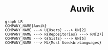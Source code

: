 <h1 align="center">Auvik</h1>

```mermaid
graph LR
COMPANY_NAME{Auvik}
COMPANY_NAME ---> U{Users} ---> UN[2]
COMPANY_NAME ---> R{Repositories} ---> RN[27]
COMPANY_NAME ---> G{Gists} ---> GN[5]
COMPANY_NAME ---> ML{Most Used<br>Languages}
```
